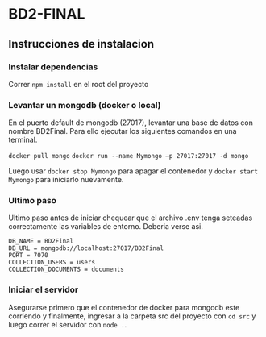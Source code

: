 # BD2-FINAL

## Instrucciones de instalacion

### Instalar dependencias
Correr `npm install` en el root del proyecto

### Levantar un mongodb (docker o local)

En el puerto default de mongodb (27017), levantar una base de datos con nombre BD2Final. Para ello ejecutar los siguientes comandos en una terminal.

`docker pull mongo`
`docker run --name Mymongo –p 27017:27017 -d mongo`

Luego usar `docker stop Mymongo` para apagar el contenedor y `docker start Mymongo` para iniciarlo nuevamente.

### Ultimo paso
Ultimo paso antes de iniciar chequear que el archivo .env tenga seteadas correctamente las variables de entorno. Deberia verse asi.

```
DB_NAME = BD2Final
DB_URL = mongodb://localhost:27017/BD2Final
PORT = 7070
COLLECTION_USERS = users
COLLECTION_DOCUMENTS = documents
```

### Iniciar el servidor
Asegurarse primero que el contenedor de docker para mongodb este corriendo y finalmente, ingresar a la carpeta src del proyecto con `cd src` y luego correr el servidor con `node .`.
